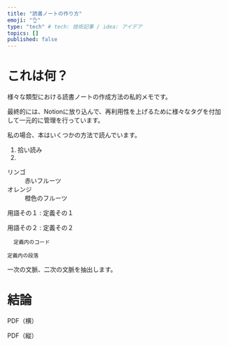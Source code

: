 ```yaml
---
title: "読書ノートの作り方"
emoji: "👌"
type: "tech" # tech: 技術記事 / idea: アイデア
topics: []
published: false
---
```


# これは何？

様々な類型における読書ノートの作成方法の私的メモです。

最終的には、Notionに放り込んで、再利用性を上げるために様々なタグを付加して一元的に管理を行っています。

私の場合、本はいくつかの方法で読んでいます。

1. 拾い読み
1. 


<dl>
  <dt>リンゴ</dt>
  <dd>赤いフルーツ</dd>
  <dt>オレンジ</dt>
  <dd>橙色のフルーツ</dd>
</dl>


用語その１
:     定義その１

用語その２
:  定義その２

      定義内のコード

    定義内の段落
一次の文脈、二次の文脈を抽出します。





# 結論

PDF（横）


PDF（縦）
